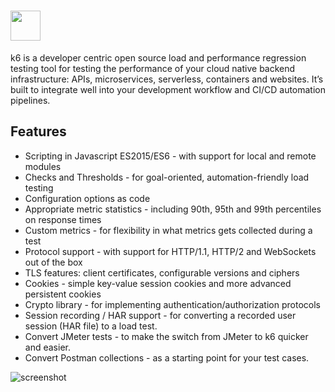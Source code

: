 # <img src="https://cdn.jsdelivr.net/gh/majkinetor/chocolatey/k6/icon.png" width="48" height="48"/> [](https://chocolatey.org/packages/k6.portable)

k6 is a developer centric open source load and performance regression testing tool for testing the performance of your cloud native backend infrastructure: APIs, microservices, serverless, containers and websites. It’s built to integrate well into your development workflow and CI/CD automation pipelines.

## Features

- Scripting in Javascript ES2015/ES6 - with support for local and remote modules
- Checks and Thresholds - for goal-oriented, automation-friendly load testing
- Configuration options as code
- Appropriate metric statistics - including 90th, 95th and 99th percentiles on response times
- Custom metrics - for flexibility in what metrics gets collected during a test
- Protocol support - with support for HTTP/1.1, HTTP/2 and WebSockets out of the box
- TLS features: client certificates, configurable versions and ciphers
- Cookies - simple key-value session cookies and more advanced persistent cookies
- Crypto library - for implementing authentication/authorization protocols
- Session recording / HAR support - for converting a recorded user session (HAR file) to a load test.
- Convert JMeter tests - to make the switch from JMeter to k6 quicker and easier.
- Convert Postman collections - as a starting point for your test cases.


![screenshot](https://cdn.jsdelivr.net/gh/majkinetor/chocolatey/k6/screenshot.svg)
